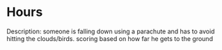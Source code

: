 Hours
=====
Description: someone is falling down using a parachute and has to avoid hitting the clouds/birds. 
scoring based on how far he gets to the ground

